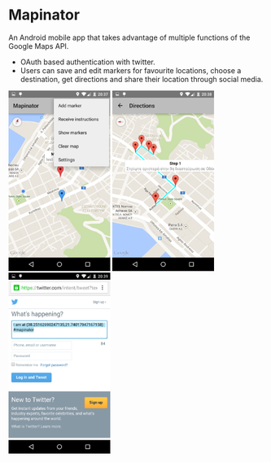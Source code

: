 # Mapinator

An Android mobile app that takes advantage of multiple functions of the Google Maps API.

- OAuth based authentication with twitter.
- Users can save and edit markers for favourite locations, choose a destination, get directions and share their location through social media.

<img src="sample1.png" width="200">
<img src="sample2.png" width="200">
<img src="sample3.png" width="200">
